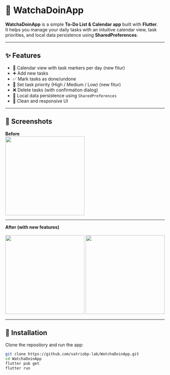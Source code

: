# 📝 WatchaDoinApp

**WatchaDoinApp** is a simple **To-Do List & Calendar app** built with **Flutter**.  
It helps you manage your daily tasks with an intuitive calendar view, task priorities, and local data persistence using **SharedPreferences**.

---

## ✨ Features
- 📆 Calendar view with task markers per day (new fitur)
- ➕ Add new tasks
- ✅ Mark tasks as done/undone
- 🎯 Set task priority (High / Medium / Low) (new fitur)
- ❌ Delete tasks (with confirmation dialog)
- 💾 Local data persistence using `SharedPreferences`
- 🎨 Clean and responsive UI

---

## 📸 Screenshots
**Before**
<br>
<img src="https://github.com/user-attachments/assets/ff3d5956-269f-4428-8cee-d63aa2a4461b" width="250" />

---

**After (with new features)**  
<br>
<img src="https://github.com/user-attachments/assets/7953e01d-f682-44f2-823c-691e23d28071" width="250" />
<img src="https://github.com/user-attachments/assets/5e65f946-156e-4998-832a-862e33078d90" width="250" />





---

## 🚀 Installation
Clone the repository and run the app:

```bash
git clone https://github.com/satriobp-lab/WatchaDoinApp.git
cd WatchaDoinApp
flutter pub get
flutter run
